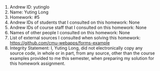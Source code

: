 1) Andrew ID: yutinglo
2) Name: Yuting Long
3) Homework: #5
4) Andrew IDs of students that I consulted on this homework: None
5) Andrew IDs of course staff that I consulted on this homework: None
6) Names of other people I consulted on this homework: None
7) List of external sources I consulted when solving this homework: https://github.com/cmu-webapps/forms-example
8) Integrity Statement: I, Yuting Long, did not electronically copy any
          source code, in whole or in part, from any source, other than the course
          examples provided to me this semester, when preparing my solution for this
          homework assignment.

